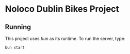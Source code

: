 # Noloco Dublin Bikes Project

## Running

This project uses *bun* as its runtime. To run the server, type:
```
bun start
```